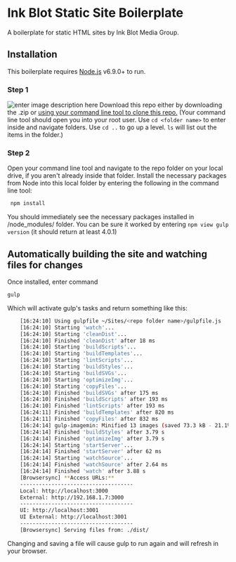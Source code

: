 
# Ink Blot Static Site Boilerplate
A boilerplate for static HTML sites by Ink Blot Media Group.

## Installation

This boilerplate requires [Node.js](https://nodejs.org/) v6.9.0+ to run.

### Step 1
![enter image description here](https://help.github.com/assets/images/help/repository/clone-repo-clone-url-button.png)
Download this repo either by downloading the .zip or [using your command line tool to clone this repo.](https://help.github.com/en/articles/cloning-a-repository) (Your command line tool should open you into your root user. Use `cd <folder name>` to enter inside and navigate folders. Use `cd ..` to go up a level. `ls` will list out the items in the folder.)

### Step 2
Open your command line tool and navigate to the repo folder on your local drive, if you aren't already inside that folder. Install the necessary packages from Node into this local folder by entering the following in the command line tool:

```sh
 npm install
```

You should immediately see the necessary packages installed in /node_modules/ folder. You can be sure it worked by entering `npm view gulp version` (it should return at least 4.0.1)

## Automatically building the site and watching files for changes

Once installed, enter command
```sh
gulp
```

Which will activate gulp's tasks and return something like this:
```sh
    [16:24:10] Using gulpfile ~/Sites/<repo folder name>/gulpfile.js
    [16:24:10] Starting 'watch'...
    [16:24:10] Starting 'cleanDist'...
    [16:24:10] Finished 'cleanDist' after 18 ms
    [16:24:10] Starting 'buildScripts'...
    [16:24:10] Starting 'buildTemplates'...
    [16:24:10] Starting 'lintScripts'...
    [16:24:10] Starting 'buildStyles'...
    [16:24:10] Starting 'buildSVGs'...
    [16:24:10] Starting 'optimizeImg'...
    [16:24:10] Starting 'copyFiles'...
    [16:24:10] Finished 'buildSVGs' after 175 ms
    [16:24:10] Finished 'buildScripts' after 193 ms
    [16:24:10] Finished 'lintScripts' after 193 ms
    [16:24:11] Finished 'buildTemplates' after 820 ms
    [16:24:11] Finished 'copyFiles' after 832 ms
    [16:24:14] gulp-imagemin: Minified 13 images (saved 73.3 kB - 21.1%)
    [16:24:14] Finished 'buildStyles' after 3.79 s
    [16:24:14] Finished 'optimizeImg' after 3.79 s
    [16:24:14] Starting 'startServer'...
    [16:24:14] Finished 'startServer' after 62 ms
    [16:24:14] Starting 'watchSource'...
    [16:24:14] Finished 'watchSource' after 2.64 ms
    [16:24:14] Finished 'watch' after 3.88 s
    [Browsersync] **Access URLs:**
    ------------------------------------
    Local: http://localhost:3000
    External: http://192.168.1.7:3000
    ------------------------------------
    UI: http://localhost:3001
    UI External: http://localhost:3001
    ------------------------------------
    [Browsersync] Serving files from: ./dist/

```

Changing and saving a file will cause gulp to run again and will refresh in your browser.

